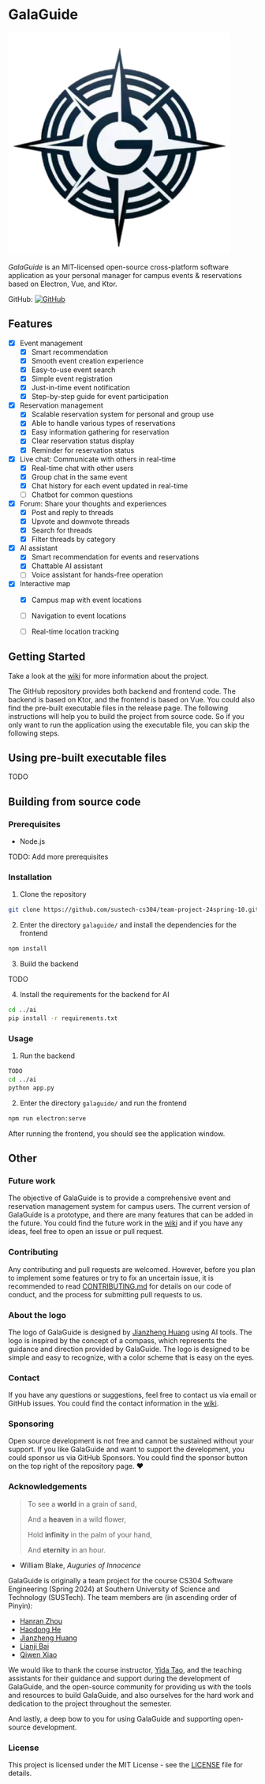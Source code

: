 # GalaGuide

![logo](./galaguide/src/assets/logo.png)

*GalaGuide* is an MIT-licensed open-source cross-platform software application as your personal manager for campus events & reservations based on Electron, Vue, and Ktor.

GitHub: [![GitHub](https://img.shields.io/badge/GitHub-GalaGuide-blue?logo=github)](https://github.com/sustech-cs304/team-project-24spring-23333)

## Features

- [x] Event management
    - [x] Smart recommendation
    - [x] Smooth event creation experience
    - [x] Easy-to-use event search
    - [x] Simple event registration
    - [x] Just-in-time event notification
    - [x] Step-by-step guide for event participation

- [x] Reservation management
    - [x] Scalable reservation system for personal and group use
    - [x] Able to handle various types of reservations
    - [x] Easy information gathering for reservation
    - [x] Clear reservation status display
    - [x] Reminder for reservation status

- [x] Live chat: Communicate with others in real-time
    - [x] Real-time chat with other users
    - [x] Group chat in the same event
    - [x] Chat history for each event updated in real-time
    - [ ] Chatbot for common questions

- [x] Forum: Share your thoughts and experiences
    - [x] Post and reply to threads
    - [x] Upvote and downvote threads
    - [x] Search for threads
    - [x] Filter threads by category

- [x] AI assistant
    - [x] Smart recommendation for events and reservations
    - [x] Chattable AI assistant
    - [ ] Voice assistant for hands-free operation

- [x] Interactive map
    - [x] Campus map with event locations
    - [ ] Navigation to event locations
    - [ ] Real-time location tracking


## Getting Started

Take a look at the [wiki](https://github.com/sustech-cs304/team-project-24spring-10/wiki) for more information about the project.

The GitHub repository provides both backend and frontend code. The backend is based on Ktor, and the frontend is based on Vue. You could also find the pre-built executable files in the release page. The following instructions will help you to build the project from source code. So if you only want to run the application using the executable file, you can skip the following steps.

## Using pre-built executable files

TODO

## Building from source code

### Prerequisites

- Node.js

TODO: Add more prerequisites

### Installation

1. Clone the repository

```bash
git clone https://github.com/sustech-cs304/team-project-24spring-10.git
```

2. Enter the directory `galaguide/` and install the dependencies for the frontend

```bash
npm install
```

3. Build the backend

TODO

4. Install the requirements for the backend for AI

```bash
cd ../ai
pip install -r requirements.txt
```

### Usage

1. Run the backend

```bash
TODO
cd ../ai
python app.py
```

2. Enter the directory `galaguide/` and run the frontend

```bash
npm run electron:serve
```

After running the frontend, you should see the application window.

## Other

### Future work

The objective of GalaGuide is to provide a comprehensive event and reservation management system for campus users. The current version of GalaGuide is a prototype, and there are many features that can be added in the future. You could find the future work in the [wiki](https://github.com/sustech-cs304/team-project-24spring-10/wiki) and if you have any ideas, feel free to open an issue or pull request.

### Contributing

Any contributing and pull requests are welcomed. However, before you plan to implement some features or try to fix an uncertain issue, it is recommended to read [CONTRIBUTING.md](CONTRIBUTING.md) for details on our code of conduct, and the process for submitting pull requests to us.

### About the logo

The logo of GalaGuide is designed by [Jianzheng Huang](https://github.com/Cara-Zinc) using AI tools. The logo is inspired by the concept of a compass, which represents the guidance and direction provided by GalaGuide. The logo is designed to be simple and easy to recognize, with a color scheme that is easy on the eyes.

### Contact

If you have any questions or suggestions, feel free to contact us via email or GitHub issues. You could find the contact information in the [wiki](https://github.com/sustech-cs304/team-project-24spring-10/wiki).

### Sponsoring

Open source development is not free and cannot be sustained without your support. If you like GalaGuide and want to support the development, you could sponsor us via GitHub Sponsors. You could find the sponsor button on the top right of the repository page. ❤️

### Acknowledgements

> To see a **world** in a grain of sand,
>
> And a **heaven** in a wild flower,
>
> Hold **infinity** in the palm of your hand,
>
> And **eternity** in an hour.

- William Blake, *Auguries of Innocence*

GalaGuide is originally a team project for the course CS304 Software Engineering (Spring 2024) at Southern University of Science and Technology (SUSTech). The team members are (in ascending order of Pinyin):

- [Hanran Zhou](https://github.com/NoMathExpectation)
- [Haodong He](https://github.com/qwurd231)
- [Jianzheng Huang](https://github.com/Cara-Zinc)
- [Lianji Bai](https://github.com/WinwayCome)
- [Qiwen Xiao](https://github.com/Charley-xiao)

We would like to thank the course instructor, [Yida Tao](https://yidatao.github.io/), and the teaching assistants for their guidance and support during the development of GalaGuide, and the open-source community for providing us with the tools and resources to build GalaGuide, and also ourselves for the hard work and dedication to the project throughout the semester.

And lastly, a deep bow to you for using GalaGuide and supporting open-source development.

### License

This project is licensed under the MIT License - see the [LICENSE](LICENSE) file for details.
